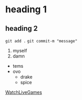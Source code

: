 # heading 1

## heading 2

`git add .`
`git commit-m "message"`


1. myself
2. damn
- tems
- ovo
    - drake
    - spice

[WatchLiveGames](http://www.score808tv.com)
